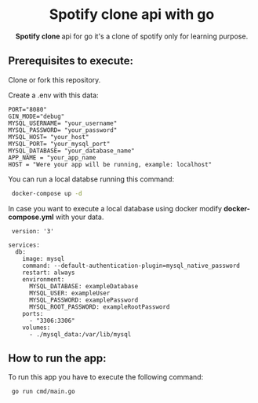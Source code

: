 <div align="center">
 <h1>Spotify clone api with go</h1>
    <span><strong>Spotify clone </strong>api for go it's a clone of spotify only for learning purpose.</span><br />
</div>

## Prerequisites to execute:

Clone or fork this repository. 

Create a .env with this data: 


```
PORT="8080"
GIN_MODE="debug"
MYSQL_USERNAME= "your_username"
MYSQL_PASSWORD= "your_password"
MYSQL_HOST= "your_host"
MYSQL_PORT= "your_mysql_port"
MYSQL_DATABASE= "your_database_name"
APP_NAME = "your_app_name
HOST = "Were your app will be running, example: localhost"
```

You can run a local databse running this command: 

```bash
 docker-compose up -d 
```

In case you want to execute a local database using docker modify **docker-compose.yml** with your data. 

```
 version: '3'

services:
  db:
    image: mysql
    command: --default-authentication-plugin=mysql_native_password
    restart: always
    environment:
      MYSQL_DATABASE: exampleDatabase
      MYSQL_USER: exampleUser
      MYSQL_PASSWORD: examplePassword
      MYSQL_ROOT_PASSWORD: exampleRootPassword
    ports:
      - "3306:3306"
    volumes:
      - ./mysql_data:/var/lib/mysql
```


## How to run the app:
To run this app you have to execute the following command: 

```bash
 go run cmd/main.go
```


